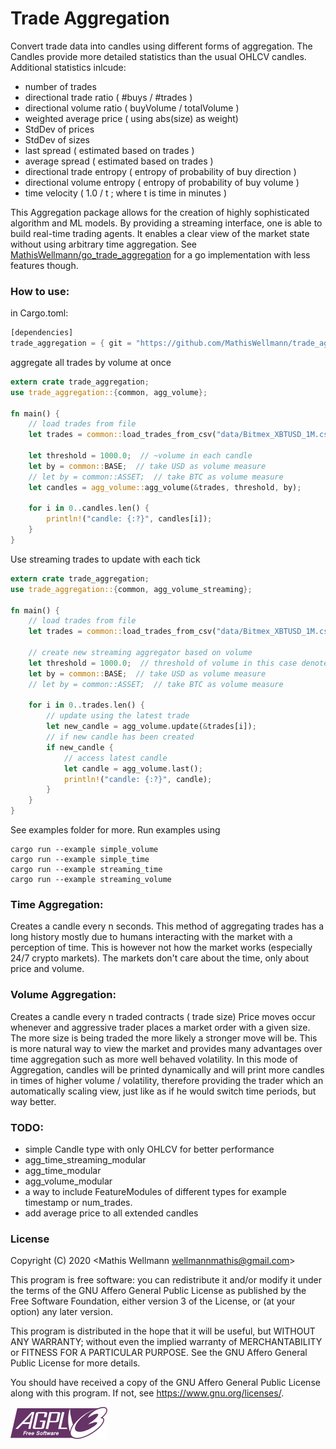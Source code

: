 # Trade Aggregation
Convert trade data into candles using different forms of aggregation.
The Candles provide more detailed statistics than the usual OHLCV candles.
Additional statistics inlcude:
- number of trades
- directional trade ratio ( #buys / #trades )
- directional volume ratio ( buyVolume / totalVolume )
- weighted average price ( using abs(size) as weight)
- StdDev of prices
- StdDev of sizes
- last spread ( estimated based on trades )
- average spread ( estimated based on trades )
- directional trade entropy ( entropy of probability of buy direction )
- directional volume entropy ( entropy of probability of buy volume )
- time velocity ( 1.0 / t ; where t is time in minutes )

This Aggregation package allows for the creation of highly sophisticated algorithm and ML models. By providing a streaming interface, one is able to build real-time trading agents.
It enables a clear view of the market state without using arbitrary time aggregation.
See [MathisWellmann/go_trade_aggregation](https://github.com/MathisWellmann/go_trade_aggregation) for a go implementation with less features though.

### How to use:
in Cargo.toml:
```rust
[dependencies]
trade_aggregation = { git = "https://github.com/MathisWellmann/trade_aggregation-rs" }
```

aggregate all trades by volume at once
```rust
extern crate trade_aggregation;
use trade_aggregation::{common, agg_volume};

fn main() {
    // load trades from file
    let trades = common::load_trades_from_csv("data/Bitmex_XBTUSD_1M.csv");

    let threshold = 1000.0;  // ~volume in each candle
    let by = common::BASE;  // take USD as volume measure
    // let by = common::ASSET;  // take BTC as volume measure
    let candles = agg_volume::agg_volume(&trades, threshold, by);

    for i in 0..candles.len() {
        println!("candle: {:?}", candles[i]);
    }
}
```

Use streaming trades to update with each tick
```rust
extern crate trade_aggregation;
use trade_aggregation::{common, agg_volume_streaming};

fn main() {
    // load trades from file
    let trades = common::load_trades_from_csv("data/Bitmex_XBTUSD_1M.csv");

    // create new streaming aggregator based on volume
    let threshold = 1000.0;  // threshold of volume in this case denoted in BASE currency which is USD
    let by = common::BASE;  // take USD as volume measure
    // let by = common::ASSET;  // take BTC as volume measure

    for i in 0..trades.len() {
        // update using the latest trade
        let new_candle = agg_volume.update(&trades[i]);
        // if new candle has been created
        if new_candle {
            // access latest candle
            let candle = agg_volume.last();
            println!("candle: {:?}", candle);
        }
    }
}

```
See examples folder for more.
Run examples using
```
cargo run --example simple_volume
cargo run --example simple_time
cargo run --example streaming_time
cargo run --example streaming_volume
```

### Time Aggregation:
Creates a candle every n seconds.
This method of aggregating trades has a long history mostly due to humans interacting with the market with a perception of time.
This is however not how the market works (especially 24/7 crypto markets).
The markets don't care about the time, only about price and volume.

### Volume Aggregation:
Creates a candle every n traded contracts ( trade size)
Price moves occur whenever and aggressive trader places a market order with a given size.
The more size is being traded the more likely a stronger move will be.
This is more natural way to view the market and provides many advantages over time aggregation such as more well behaved volatility.
In this mode of Aggregation, candles will be printed dynamically and will print more candles in times of higher volume / volatility,
therefore providing the trader which an automatically scaling view, just like as if he would switch time periods, but way better.

### TODO:
- simple Candle type with only OHLCV for better performance
- agg_time_streaming_modular
- agg_time_modular
- agg_volume_modular
- a way to include FeatureModules of different types for example timestamp or num_trades.
- add average price to all extended candles

### License
Copyright (C) 2020  <Mathis Wellmann wellmannmathis@gmail.com>

This program is free software: you can redistribute it and/or modify
it under the terms of the GNU Affero General Public License as published by
the Free Software Foundation, either version 3 of the License, or
(at your option) any later version.

This program is distributed in the hope that it will be useful,
but WITHOUT ANY WARRANTY; without even the implied warranty of
MERCHANTABILITY or FITNESS FOR A PARTICULAR PURPOSE.  See the
GNU Affero General Public License for more details.

You should have received a copy of the GNU Affero General Public License
along with this program.  If not, see <https://www.gnu.org/licenses/>.

![GNU AGPLv3](agplv3.png)
